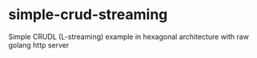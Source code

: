 # simple-crud-streaming
Simple CRUDL (L-streaming) example in hexagonal architecture with raw golang http server
